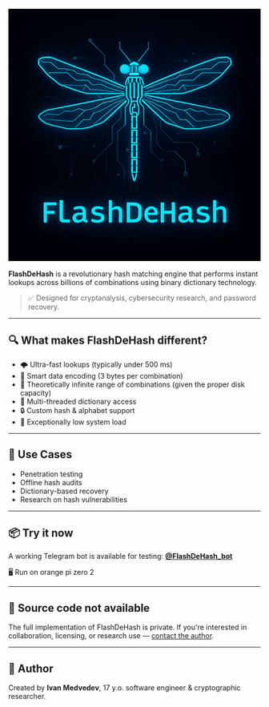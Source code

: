 ![Logo](IMG_20250708_074136_848.jpg)

**FlashDeHash** is a revolutionary hash matching engine that performs instant lookups across billions of combinations using binary dictionary technology.

> ✅ Designed for cryptanalysis, cybersecurity research, and password recovery.

---

## 🔍 What makes FlashDeHash different?

- 🌩️ Ultra-fast lookups (typically under 500 ms)
- 🧠 Smart data encoding (3 bytes per combination)
- 💾 Theoretically infinite range of combinations (given the proper disk capacity)
- 🧵 Multi-threaded dictionary access
- 🔒 Custom hash & alphabet support
- 🐞 Exceptionally low system load

---

## 🎯 Use Cases

- Penetration testing
- Offline hash audits
- Dictionary-based recovery
- Research on hash vulnerabilities

---

## 📦 Try it now

A working Telegram bot is available for testing:
**[@FlashDeHash_bot](https://t.me/FlashDeHash_bot)**

🖥️ Run on orange pi zero 2

---

## 🚫 Source code not available

The full implementation of FlashDeHash is private. If you're interested in collaboration, licensing, or research use — [contact the author](ivanmedvedev1357@gmail.com).

---

## 🧠 Author

Created by **Ivan Medvedev**, 17 y.o. software engineer & cryptographic researcher.
